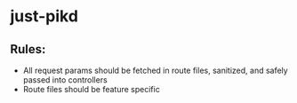 just-pikd
=========


Rules:
-------------
* All request params should be fetched in route files, sanitized, and safely passed into controllers
* Route files should be feature specific

